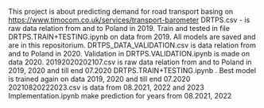 This project is about predicting demand for road transport basing on https://www.timocom.co.uk/services/transport-barometer
DRTPS.csv - is raw data relation from and to Poland in 2019.
Train and tested in file DRTPS.TRAIN+TESTING.ipynb on data from 2019.
All models are saved and are in this repositorium.
DRTPS_DATA_VALIDATION.csv is data relation from and to Poland in 2020.
Validation in DRTPS.VALIDATION.ipynb is made on data 2020.
20192020202107.csv is raw data relation from and to Poland in 2019, 2020 and till end 07.2020
DRTPS.TRAIN+TESTING.ipynb . Best model is trained again on data 2019, 2020 and till end 07.2020
20210820222023.csv is data from 08.2021, 2022 and 2023
Implementation.ipynb make prediction for years from 08.2021, 2022
